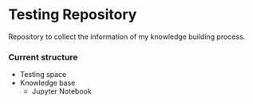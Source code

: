 # Testing Repository
Repository to collect the information of my knowledge building process.


### Current structure
- Testing space
- Knowledge base
  - Jupyter Notebook
